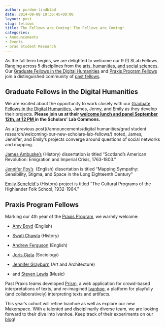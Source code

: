 ```yaml
---
author: purdom-lindblad
date: 2014-09-08 10:36:45+00:00
layout: post
slug: fellows
title: The Fellows are Coming! The Fellows are Coming!
categories:
- Announcements
- Events
- Grad Student Research
---
```


As the fall term begins, we are delighted to welcome our 9 (!) SLab Fellows. Ranging across 5 disciplines from the [arts, humanities, and social sciences](http://as.virginia.edu/). Our [Graduate Fellows in the Digital Humanities](/graduate-fellowships/) and [Praxis Program Fellows](http://praxis.scholarslab.org) join a distinguished community of [past fellows](/people/).


## Graduate Fellows in the Digital Humanities


We are excited about the opportunity to work closely with our [Graduate Fellows in the Digital Humanities](/graduate-fellowships/), James, Jenny, and Emily as they develop their projects. **Please join us at their [welcome lunch and panel September 12th, at 12 PM ](http://scholarslab.org/events/2014-15-scholars-lab-graduate-fellows-panel/)in the Scholars' Lab Commons.**

As a [previous post](/announcements/digital humanities/grad student research/welcoming-our-new-scholars-lab-fellows/) noted, James, Jennifer, and Emily’s projects converge around questions of social networks and mapping.

[James Ambuske’s](/people/james-ambuske/) (History) dissertation is titled “Scotland’s American Revolution: Emigration and Imperial Crisis, 1763-1803.”

[Jennifer Foy’s](/people/jennifer-foy/)  (English) dissertation is titled “Mapping Sympathy: Sensibility, Stigma, and Space in the Long Eighteenth Century”

[Emily Senefeld's](/people/emily-senefeld/) (History) project is titled “The Cultural Programs of the Highlander Folk School, 1932-1964.”


## Praxis Program Fellows


Marking our 4th year of the [Praxis Program](/graduate-fellowships/), we warmly welcome:




  * [Amy Boyd](/people/amy-boyd/) (English)


  * [Swati Chawla](/people/swati-chawla/) (History)


  * [Andrew Ferguson](/people/andrew-ferguson/) (English)


  * [Joris Gjata](/people/joris-gjata/) (Sociology)


  * [Jennifer Grayburn](/people/jennifer-grayburn/) (Art and Architecture)


  * and [Steven Lewis](/people/steven-lewis/) (Music)


Past Praxis teams developed [Prism](http://prism.scholarslab.org/), a web application for crowd-based interpretations of texts, and re-imagined [Ivanhoe](http://ivanhoe.scholarslab.org), a platform for playfully (and collaboratively) interpreting texts and artifacts.

This year’s cohort will refine Ivanhoe as well as explore our new Makerspace. With a talented and disciplinarily diverse team, we are looking forward to their dive into Ivanhoe. Keep track of their experiments on our [blog](/blog/)!
